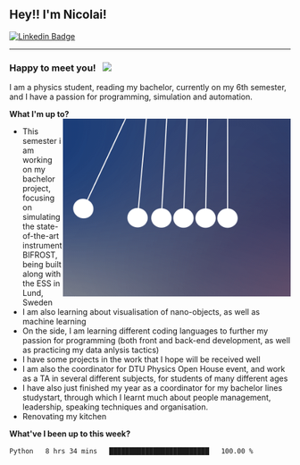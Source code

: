 ## Hey!! I'm Nicolai!

[![Linkedin Badge](https://img.shields.io/badge/-LinkedIn-0e76a8?style=flat-square&logo=Linkedin&logoColor=white)](https://www.linkedin.com/in/nicolai-amin-5156b9230/)

---
### Happy to meet you! &nbsp; ![](https://visitor-badge.glitch.me/badge?page_id=nicolai3008/nicolai3008)
I am a physics student, reading my bachelor, currently on my 6th semester, 
and I have a passion for programming, simulation and automation. 


**What I'm up to?**
<img align="right" alt="GIF" src="https://github.com/nicolai3008/nicolai3008/blob/main/gif.gif" width="408" height="318" />
- This semester i am working on my bachelor project, focusing on simulating the state-of-the-art instrument BIFROST, being built along with the ESS in Lund, Sweden
- I am also learning about visualisation of nano-objects, as well as machine learning
- On the side, I am learning different coding languages to further my passion for programming (both front and back-end development, as well as practicing my data anlysis tactics)
- I have some projects in the work that I hope will be received well
- I am also the coordinator for DTU Physics Open House event, and work as a TA in several different subjects, for students of many different ages
- I have also just finished my year as a coordinator for my bachelor lines studystart, through which I learnt much about people management, leadership, speaking techniques and organisation.
- Renovating my kitchen

**What've I been up to this week?** 

<!--START_SECTION:waka-->

```text
Python   8 hrs 34 mins   █████████████████████████   100.00 %
```

<!--END_SECTION:waka-->
